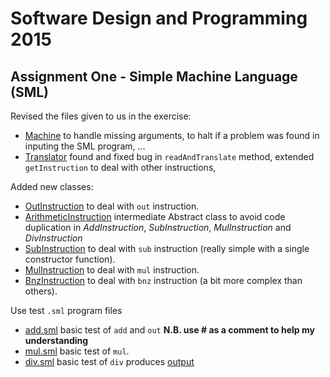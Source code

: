 # Software Design and Programming 2015
## Assignment One - Simple Machine Language (SML)

Revised the files given to us in the exercise:

* [Machine](src/sml/Machine.java) to handle missing arguments, 
to halt if a problem was found in inputing the SML program, ...
* [Translator](src/sml/Translator.java) found and fixed bug in `readAndTranslate` method, 
extended `getInstruction` to deal with other instructions,

Added new classes:
* [OutInstruction](src/sml/OutInstruction.java) to deal with `out` instruction.
* [ArithmeticInstruction](src/sml/ArithmeticInstruction.java) intermediate Abstract class to avoid code duplication in *AddInstruction*, *SubInstruction*, *MulInstruction* and *DivInstruction*
* [SubInstruction](src/sml/SubInstruction.java) to deal with `sub` instruction (really simple with a single constructor function).
* [MulInstruction](src/sml/SubInstruction.java) to deal with `mul` instruction.
* [BnzInstruction](src/sml/BnzInstruction.java) to deal with `bnz` instruction (a bit more complex than others).


Use test `.sml` program files
* [add.sml](src/add.sml) basic test of `add` and `out` **N.B. use # as a comment to help my understanding**
* [mul.sml](src/mul.sml) basic test of `mul`.
* [div.sml](src/div.sml) basic test of `div` produces [output](out/div_sml_out.txt)




